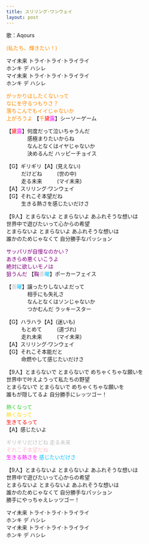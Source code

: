 ```yaml
---
title: スリリング·ワンウェイ
layout: post
---
```

歌：Aqours

<p><font color="darkorange">(私たち、輝きたい！)</font></p>

<p>マイ未来 トライ·トライ·トライライ<br />
ホンキ デ ハシレ<br />
マイ未来 トライ·トライ·トライライ<br />
ホンキ デ ハシレ</p>

<p><font color="darkorange">がッかりはしたくないって<br />
なにを守るつもりさ？<br />
落ちこんでもイイじゃないか<br />
上がろうよ</font> 【<font color="darkorange">千</font><font color="red">黛</font><font color="magenta">露</font>】シーソーゲーム</p>

<p>【<font color="red">黛</font><font color="magenta">露</font>】何度だって泣いちゃうんだ<br />
　　　　感極まりたいからね<br />
　　　　なんとなくはイヤじゃないか<br />
　　　　決めるんだ ハッピーチョイス</p>

<p>【G】ギリギリ【A】(見えない)<br />
　　&nbsp;&nbsp;&nbsp;だけどね　　&nbsp;&nbsp;&nbsp;(世の中)<br />
　　&nbsp;&nbsp;&nbsp;走る未来　　&nbsp;&nbsp;&nbsp;(マイ未来)<br />
【A】スリリング·ワンウェイ<br />
【G】それこそ本望だね<br />
　　&nbsp;&nbsp;&nbsp;生きる熱さを感じたいだけさ</p>

<p>【9人】とまらないよ とまらないよ あふれそうな想いは<br />
世界中で遊びたいって心からの希望<br />
とまらないよ とまらないよ あふれそうな想いは<br />
誰かのためじゃなくて 自分勝手なパッション</p>

<p><font color="purple">サッパリが自慢なのかい？<br />
あきらめ悪くいこうよ<br />
絶対に欲しいモノは<br />
狙うんだ</font> 【<font color="purple">鞠</font><font color="silver">善</font><font color="deepskyblue">曜</font>】ポーカーフェイス</p>

<p>【<font color="silver">善</font><font color="deepskyblue">曜</font>】譲ったりしないよだって<br />
　　　　相手にも失礼さ<br />
　　　　なんとなくはソンじゃないか<br />
　　　　つかむんだ ラッキースター</p>

<p>【G】ハラハラ【A】(迷いも)<br />
　　&nbsp;&nbsp;&nbsp;もとめて　　&nbsp;&nbsp;&nbsp;(道づれ)<br />
　　&nbsp;&nbsp;&nbsp;走れ未来　　&nbsp;&nbsp;&nbsp;(マイ未来)<br />
【A】スリリング·ワンウェイ<br />
【G】それこそ本能だと<br />
　　&nbsp;&nbsp;&nbsp;命燃やして感じたいだけさ</p>

<p>【9人】とまらないで とまらないで めちゃくちゃな願いを<br />
世界中で叶えようって私たちの野望<br />
とまらないで とまらないで めちゃくちゃな願いを<br />
誰もが隠してるよ 自分勝手にレッツゴー！</p>

<p><font color="limegreen">熱くなって</font><br />
<font color="gold">熱くなって</font><br />
<font color="red">生きてるって</font><br />
【A】感じたいよ</p>

<p><font color="silver">ギリギリだけどね 走る未来</font><br />
<font color="pink">それこそ本望だね</font><br />
<font color="magenta">生きる熱さを</font> <font color="deepskyblue">感じたいだけさ</font></p>

<p>【9人】とまらないよ とまらないよ あふれそうな想いは<br />
世界中で遊びたいって心からの希望<br />
とまらないよ とまらないよ あふれそうな想いは<br />
誰かのためじゃなくて 自分勝手なパッション<br />
勝手にやっちゃえレッツゴー！</p>

<p>マイ未来 トライ·トライ·トライライ<br />
ホンキ デ ハシレ<br />
マイ未来 トライ·トライ·トライライ<br />
ホンキ デ ハシレ</p>